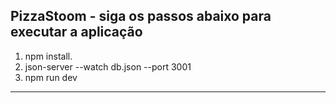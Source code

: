 ## PizzaStoom - siga os passos abaixo para executar a aplicação

1. npm install.
2. json-server --watch db.json --port 3001
3. npm run dev

---
